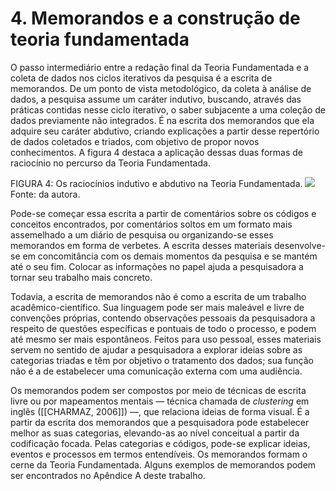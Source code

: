 # 4. Memorandos e a construção de teoria fundamentada
O passo intermediário entre a redação final da Teoria Fundamentada e a coleta de dados nos ciclos iterativos da pesquisa é a escrita de memorandos. De um ponto de vista metodológico, da coleta à análise de dados, a pesquisa assume um caráter indutivo, buscando, através das práticas contidas nesse ciclo iterativo, o saber subjacente a uma coleção de dados previamente não integrados. É na escrita dos memorandos que ela adquire seu caráter abdutivo, criando explicações a partir desse repertório de dados coletados e triados, com objetivo de propor novos conhecimentos. A figura 4 destaca a aplicação dessas duas formas de raciocínio no percurso da Teoria Fundamentada.

FIGURA 4: Os raciocínios indutivo e abdutivo na Teoria Fundamentada.
![](http://fabianelima.com/UFPR/quali/assets/img/info-grounded-theory-raciocinios.png)
Fonte: da autora.

Pode-se começar essa escrita a partir de comentários sobre os códigos e conceitos encontrados, por comentários soltos em um formato mais assemelhado a um diário de pesquisa ou organizando-se esses memorandos em forma de verbetes. A escrita desses materiais desenvolve-se em concomitância com os demais momentos da pesquisa e se mantém até o seu fim. Colocar as informações no papel ajuda a pesquisadora a tornar seu trabalho mais concreto.

Todavia, a escrita de memorandos não é como a escrita de um trabalho acadêmico-científico. Sua linguagem pode ser mais maleável e livre de convenções próprias, contendo observações pessoais da pesquisadora a respeito de questões específicas e pontuais de todo o processo, e podem até mesmo ser mais espontâneos. Feitos para uso pessoal, esses materiais servem no sentido de ajudar a pesquisadora a explorar ideias sobre as categorias triadas e têm por objetivo o tratamento dos dados; sua função não é a de estabelecer uma comunicação externa com uma audiência.

Os memorandos podem ser compostos por meio de técnicas de escrita livre ou por mapeamentos mentais — técnica chamada de _clustering_ em inglês ([[CHARMAZ, 2006]]) —, que relaciona ideias de forma visual. É a partir da escrita dos memorandos que a pesquisadora pode estabelecer melhor as suas categorias, elevando-as ao nível conceitual a partir da codificação focada. Pelas categorias e códigos, pode-se explicar ideias, eventos e processos em termos entendíveis. Os memorandos formam o cerne da Teoria Fundamentada. Alguns exemplos de memorandos podem ser encontrados no Apêndice A deste trabalho.